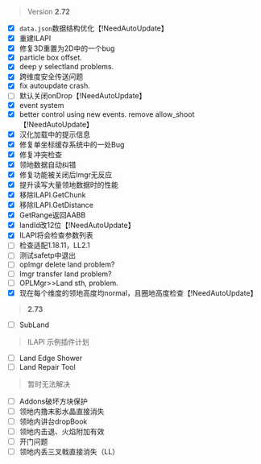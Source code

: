> Version **2.72**
 - [x] `data.json`数据结构优化【!NeedAutoUpdate】
 - [x] 重建ILAPI
 - [x] 修复3D重置为2D中的一个bug
 - [x] particle box offset.
 - [x] deep y selectland problems.
 - [x] 跨维度安全传送问题
 - [x] fix autoupdate crash.
 - [ ] 默认关闭onDrop【!NeedAutoUpdate】
 - [x] event system
 - [x] better control using new events. remove allow_shoot【!NeedAutoUpdate】
 - [x] 汉化加载中的提示信息
 - [x] 修复单坐标缓存系统中的一处Bug
 - [x] 修复冲突检查
 - [x] 领地数据自动纠错
 - [x] 修复功能被关闭后lmgr无反应
 - [x] 提升读写大量领地数据时的性能
 - [x] 移除ILAPI.GetChunk
 - [x] 移除ILAPI.GetDistance
 - [x] GetRange返回AABB
 - [x] landId改12位【!NeedAutoUpdate】
 - [x] ILAPI将会检查参数列表
 - [ ] 检查适配1.18.11，LL2.1
 - [ ] 测试safetp中退出
 - [ ] oplmgr delete land problem?
 - [ ] lmgr transfer land problem?
 - [ ] OPLMgr>>Land sth, problem.
 - [x] 现在每个维度的领地高度均normal，且圈地高度检查【!NeedAutoUpdate】

> **2.73**
 - [ ] SubLand

> ILAPI 示例插件计划
 - [ ] Land Edge Shower
 - [ ] Land Repair Tool

> 暂时无法解决
 - [ ] Addons破坏方块保护
 - [ ] 领地内撸末影水晶直接消失
 - [ ] 领地内讲台dropBook
 - [ ] 领地内击退、火焰附加有效
 - [ ] 开门问题
 - [ ] 领地内丢三叉戟直接消失（LL）